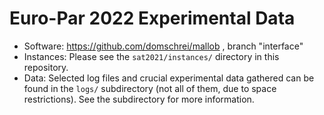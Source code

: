 
# Euro-Par 2022 Experimental Data

* Software: https://github.com/domschrei/mallob , branch "interface"
* Instances: Please see the `sat2021/instances/` directory in this repository.
* Data: Selected log files and crucial experimental data gathered can be found in the `logs/` subdirectory (not all of them, due to space restrictions). See the subdirectory for more information.
